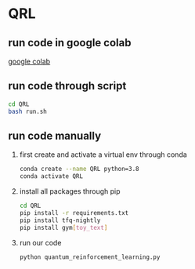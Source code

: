 # QRL

## run code in google colab

[google colab]([https://www.runoob.com](https://colab.research.google.com/drive/15hjaBNVRBVmPhgYodLMNKSuRx8NEsTDq#scrollTo=yImT5bdoww6Y))

## run code through script

```bash
cd QRL
bash run.sh
```

## run code manually
1. first create and activate a virtual env through conda
    
    ```bash
    conda create --name QRL python=3.8
    conda activate QRL
    ```

2. install all packages through pip

    ```bash
    cd QRL
    pip install -r requirements.txt
    pip install tfq-nightly
    pip install gym[toy_text]
    ```

3. run our code

    ```bash
    python quantum_reinforcement_learning.py
    ```

